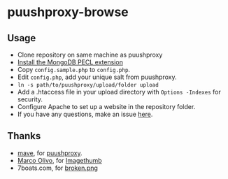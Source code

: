 puushproxy-browse
=================

Usage
-----
* Clone repository on same machine as puushproxy
* [Install the MongoDB PECL extension](http://php.net/manual/en/mongo.installation.php)
* Copy `config.sample.php` to `config.php`.
* Edit `config.php`, add your unique salt from puushproxy.
* `ln -s path/to/puushproxy/upload/folder upload`
* Add a .htaccess file in your upload directory with `Options -Indexes` for security.
* Configure Apache to set up a website in the repository folder.
* If you have any questions, make an issue [here](https://github.com/blha303/puushproxy-browse/issues/new).

Thanks
------

* [mave](https://github.com/mave), for [puushproxy](https://github.com/mave/puushproxy).
* [Marco Olivo](http://olivo.net), for [Imagethumb](http://olivo.net/software/imagethumb/)
* 7boats.com, for [broken.png](http://cdn.7boats.com/wp-content/uploads/2011/07/56744mw8wxhws02.jpg)
